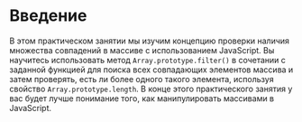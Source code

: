 # Введение

В этом практическом занятии мы изучим концепцию проверки наличия множества совпадений в массиве с использованием JavaScript. Вы научитесь использовать метод `Array.prototype.filter()` в сочетании с заданной функцией для поиска всех совпадающих элементов массива и затем проверять, есть ли более одного такого элемента, используя свойство `Array.prototype.length`. В конце этого практического занятия у вас будет лучше понимание того, как манипулировать массивами в JavaScript.
